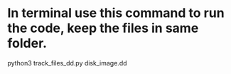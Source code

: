 # In terminal use this command to run the code, keep the files in same folder.
python3 track_files_dd.py disk_image.dd
